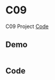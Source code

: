 # C09

C09 Project [Code](https://github.com/CodeMercs/ariod-ho-book/tree/master/Code/C09)


## Demo

![]()

## Code

